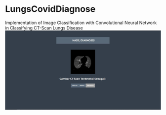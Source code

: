 # LungsCovidDiagnose
Implementation of Image Classification with Convolutional Neural Network in Classifying CT-Scan Lungs Disease
![Image description](https://github.com/Pcpkomputer/LungsCovidDiagnose/raw/master/demo.png)
